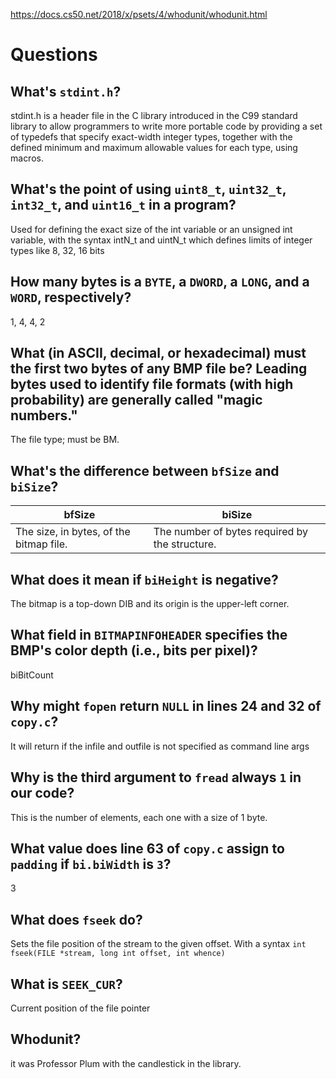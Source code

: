https://docs.cs50.net/2018/x/psets/4/whodunit/whodunit.html

# Questions

## What's `stdint.h`?

stdint.h is a header file in the C library introduced in the C99 standard library to allow programmers to write more portable code by providing a set of typedefs that specify exact-width integer types, together with the defined minimum and maximum allowable values for each type, using macros.

## What's the point of using `uint8_t`, `uint32_t`, `int32_t`, and `uint16_t` in a program?

Used for defining the exact size of the int variable or an unsigned int variable, with the syntax intN_t and uintN_t which defines limits of integer types like 8, 32, 16 bits

## How many bytes is a `BYTE`, a `DWORD`, a `LONG`, and a `WORD`, respectively?

1, 4, 4, 2

## What (in ASCII, decimal, or hexadecimal) must the first two bytes of any BMP file be? Leading bytes used to identify file formats (with high probability) are generally called "magic numbers."

The file type; must be BM.

## What's the difference between `bfSize` and `biSize`?

bfSize | biSize
---------|---------
The size, in bytes, of the bitmap file.|The number of bytes required by the structure.

## What does it mean if `biHeight` is negative?

The bitmap is a top-down DIB and its origin is the upper-left corner.

## What field in `BITMAPINFOHEADER` specifies the BMP's color depth (i.e., bits per pixel)?

biBitCount

## Why might `fopen` return `NULL` in lines 24 and 32 of `copy.c`?

It will return if the infile and outfile is not specified as command line args

## Why is the third argument to `fread` always `1` in our code?

This is the number of elements, each one with a size of 1 byte.

## What value does line 63 of `copy.c` assign to `padding` if `bi.biWidth` is `3`?

3

## What does `fseek` do?

Sets the file position of the stream to the given offset. With a syntax ```int fseek(FILE *stream, long int offset, int whence)```

## What is `SEEK_CUR`?

Current position of the file pointer

## Whodunit?

it was Professor Plum with the candlestick in the library.
